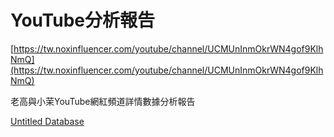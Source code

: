 # YouTube分析報告

[https://tw.noxinfluencer.com/youtube/channel/UCMUnInmOkrWN4gof9KlhNmQ](https://tw.noxinfluencer.com/youtube/channel/UCMUnInmOkrWN4gof9KlhNmQ)

老高與小茉YouTube網紅頻道詳情數據分析報告

[Untitled Database](YouTube%E5%88%86%E6%9E%90%E5%A0%B1%E5%91%8A%2084b43537f017496497d947fdf78ded3f/Untitled%20Database%20bf57dd8a4deb48429caf07de52f782f0.csv)